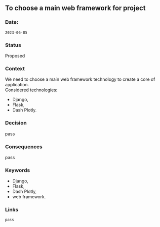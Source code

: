 ## To choose a main web framework for project


### Date: 
`2023-06-05`


### Status  
Proposed


### Context  
We need to choose a main web framework technology to create a core of application.\
Considered technologies: 
- Django, 
- Flask,
- Dash Plotly.


### Decision  
pass


### Consequences  
pass


### Keywords
-   Django,
-   Flask, 
-   Dash Plotly,
-   web framework.


### Links
	pass
